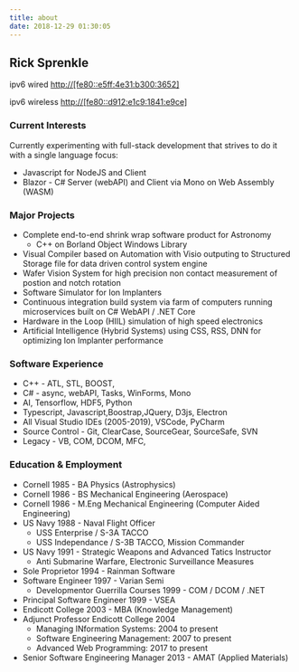 ```yaml
---
title: about
date: 2018-12-29 01:30:05
---
```

## Rick Sprenkle

ipv6 wired <http://[fe80::e5ff:4e31:b300:3652]>

ipv6 wireless <http://[fe80::d912:e1c9:1841:e9ce]>


### Current Interests


Currently experimenting with full-stack development that strives to do it with a single language focus:
+ Javascript for NodeJS and Client 
+ Blazor - C# Server (webAPI) and Client via Mono on Web Assembly (WASM)

### Major Projects
+ Complete end-to-end shrink wrap software product for Astronomy
  + C++ on Borland Object Windows Library
+ Visual Compiler based on Automation with Visio outputing to Structured Storage file for data driven control system engine
+ Wafer Vision System for high precision non contact measurement of postion and notch rotation
+ Software Simulator for Ion Implanters
+ Continuous integration build system via farm of computers running microservices built on C# WebAPI / .NET Core
+ Hardware in the Loop (HIIL) simulation of high speed electronics
+ Artificial Intelligence (Hybrid Systems) using CSS, RSS, DNN for optimizing Ion Implanter performance
### Software Experience
+ C++ - ATL, STL, BOOST, 
+ C# - async, webAPI, Tasks, WinForms, Mono
+ AI, Tensorflow, HDF5, Python
+ Typescript, Javascript,Boostrap,JQuery, D3js, Electron
+ All Visual Studio IDEs (2005-2019), VSCode, PyCharm
+ Source Control - Git, ClearCase, SourceGear, SourceSafe, SVN
+ Legacy - VB, COM, DCOM, MFC, 

### Education & Employment
+ Cornell 1985 - BA Physics (Astrophysics)
+ Cornell 1986 - BS Mechanical Engineering (Aerospace)
+ Cornell 1986 - M.Eng Mechanical Engineering (Computer Aided Engineering)
+ US Navy 1988 - Naval Flight Officer
  + USS Enterprise / S-3A TACCO
  + USS Independance / S-3B TACCO, Mission Commander
+ US Navy 1991 - Strategic Weapons and Advanced Tatics Instructor 
  + Anti Submarine Warfare, Electronic Surveillance Measures
+ Sole Proprietor 1994 - Rainman Software
+ Software Engineer 1997 - Varian Semi
  + Developmentor Guerrilla Courses 1999 - COM / DCOM / .NET
+ Principal Software Engineer 1999 - VSEA
+ Endicott College 2003 - MBA (Knowledge Management)
+ Adjunct Professor Endicott College 2004
  + Managing INformation Systems: 2004 to present
  + Software Engineering Management: 2007 to present
  + Advanced Web Programming: 2017 to present
+ Senior Software Engineering Manager 2013 - AMAT (Applied Materials)